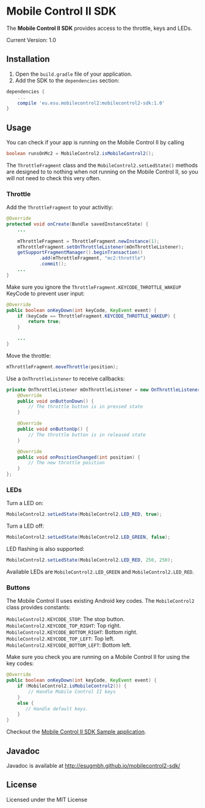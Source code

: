# Mobile Control II SDK

The **Mobile Control II SDK** provides access to the throttle, keys and LEDs.

Current Version: 1.0

## Installation

1. Open the `build.gradle` file of your application. 
2. Add the SDK to the `dependencies` section:

```groovy
dependencies {
    ...
    compile 'eu.esu.mobilecontrol2:mobilecontrol2-sdk:1.0'
}
```

## Usage

You can check if your app is running on the Mobile Control II by calling

```java
boolean runsOnMc2 = MobileControl2.isMobileControl2();
```

The `ThrottleFragment` class and the `MobileControl2.setLedState()` methods are designed to to nothing when not running on the Mobile Control II, so you will not need to check this very often. 

### Throttle

Add the `ThrottleFragment` to your activitiy:

```java
@Override
protected void onCreate(Bundle savedInstanceState) {
    ...
        
    mThrottleFragment = ThrottleFragment.newInstance(1);
    mThrottleFragment.setOnThrottleListener(mOnThrottleListener);
    getSupportFragmentManager().beginTransaction()
            .add(mThrottleFragment, "mc2:throttle")
            .commit();
    ...
}
```

Make sure you ignore the `ThrottleFragment.KEYCODE_THROTTLE_WAKEUP` KeyCode to prevent user input:

```java
@Override
public boolean onKeyDown(int keyCode, KeyEvent event) {
    if (keyCode == ThrottleFragment.KEYCODE_THROTTLE_WAKEUP) {
        return true;
    }

    ...
}
```

Move the throttle:
```java
mThrottleFragment.moveThrottle(position);
```
Use a `OnThrottleListener` to receive callbacks:
```java
private OnThrottleListener mOnThrottleListener = new OnThrottleListener() {
    @Override
    public void onButtonDown() {
        // The throttle button is in pressed state
    }

    @Override
    public void onButtonUp() {
        // The throttle button is in released state
    }

    @Override
    public void onPositionChanged(int position) {
        // The new throttle position
    }
}; 
```

### LEDs

Turn a LED on:
```java
MobileControl2.setLedState(MobileControl2.LED_RED, true);
```

Turn a LED off:
```java   
MobileControl2.setLedState(MobileControl2.LED_GREEN, false);
```
LED flashing is also supported:
```java
MobileControl2.setLedState(MobileControl2.LED_RED, 250, 250);
```
Available LEDs are `MobileControl2.LED_GREEN` and `MobileControl2.LED_RED`.

### Buttons

The Mobile Control II uses existing Android key codes. The `MobileControl2` class provides constants:

`MobileControl2.KEYCODE_STOP`: The stop button.<br>
`MobileControl2.KEYCODE_TOP_RIGHT`: Top right.<br>
`MobileControl2.KEYCODE_BOTTOM_RIGHT`: Bottom right.<br>
`MobileControl2.KEYCODE_TOP_LEFT`: Top left.<br>
`MobileControl2.KEYCODE_BOTTOM_LEFT`: Bottom left.

Make sure you check you are running on a Mobile Control II for using the key codes:
```java
@Override
public boolean onKeyDown(int keyCode, KeyEvent event) {
    if (MobileControl2.isMobileControl2()) {
        // Handle Mobile Control II keys
    }
    else {
       // Handle default keys.
    }
}  
```

Checkout the <a href="https://github.com/esugmbh/mobilecontrol2-sdk-sample">Mobile Control II SDK Sample application</a>.

## Javadoc

Javadoc is available at <a href="http://esugmbh.github.io/mobilecontrol2-sdk/">http://esugmbh.github.io/mobilecontrol2-sdk/</a>

## License

Licensed under the MIT License
